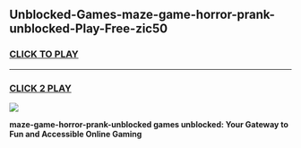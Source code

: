 
## Unblocked-Games-maze-game-horror-prank-unblocked-Play-Free-zic50
<h3>
<a href="https://premium76.site?title=maze-game-horror-prank-unblocked&ref=23A">CLICK TO PLAY</a></h3>
<hr>

<h3>
<a href="https://premium76.site?title=maze-game-horror-prank-unblocked&ref=23A">CLICK 2 PLAY</a>
  
</h3>

<a href="https://premium76.site?title=maze-game-horror-prank-unblocked&ref=23A"><img src="https://clearcache.store/games.png"></a>


**maze-game-horror-prank-unblocked games unblocked: Your Gateway to Fun and Accessible Online Gaming**
